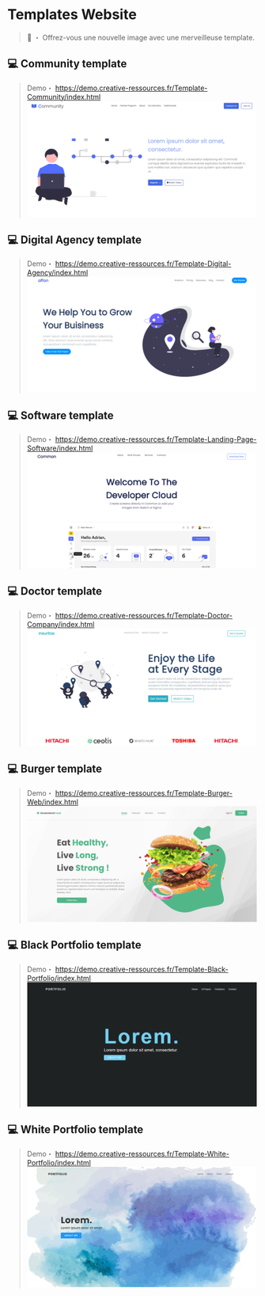 # Templates Website

> 🦔 ・ Offrez-vous une nouvelle image avec une merveilleuse template. 

## 💻 Community template
> Demo・ https://demo.creative-ressources.fr/Template-Community/index.html
![Alt](Screens/community_image.png)

## 💻 Digital Agency template
> Demo・ https://demo.creative-ressources.fr/Template-Digital-Agency/index.html
![Alt](Screens/digital_image.png)

## 💻 Software template
> Demo・ https://demo.creative-ressources.fr/Template-Landing-Page-Software/index.html
![Alt](Screens/software_image.png)

## 💻 Doctor template
> Demo・ https://demo.creative-ressources.fr/Template-Doctor-Company/index.html
![Alt](Screens/doctor_screen.png)

## 💻 Burger template
> Demo・ https://demo.creative-ressources.fr/Template-Burger-Web/index.html
![Alt](Screens/burger_image.png)

## 💻 Black Portfolio template
> Demo・ https://demo.creative-ressources.fr/Template-Black-Portfolio/index.html
![Alt](Screens/blackPortfolio_image.png)

## 💻 White Portfolio template
> Demo・ https://demo.creative-ressources.fr/Template-White-Portfolio/index.html
![Alt](Screens/whitePortfolio_image.png)
